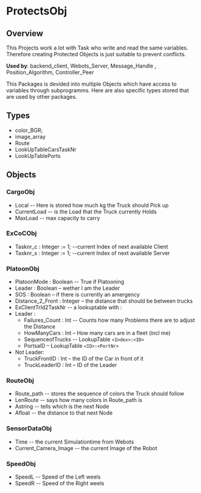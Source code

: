 # ProtectsObj
## Overview

This Projects work a lot with Task who write and read the same variables. Therefore creating Protected Objects is just suitable to prevent conflicts.

**Used by**: backend_client, Webots_Server, Message_Handle , Position_Algorithm, Controller_Peer

This Packages is devided into multiple Objects which have access to variables through subprogramms. Here are also specific types stored that are used by other packages.

## Types
- color_BGR;
- image_array
- Route
- LookUpTableCarsTaskNr
- LookUpTablePorts

## Objects
### CargoObj

-  Local -- Here is stored how much kg the Truck should Pick up
-  CurrentLoad -- is the Load that the Truck currently Holds
-  MaxLoad -- max  capacity to carry
### ExCoCObj
- Tasknr_c : Integer := 1; --current Index of next available Client
- Tasknr_s : Integer := 1; --current Index of next available Server

### PlatoonObj
-	PlatoonMode : Boolean -- True if Platooning
-	Leader : Boolean – wether I am the Leader
-	SOS : Boolean – if there is currently an amergency
-	Distance_2_Front : Integer – the distance that should be between trucks
-	ExClientTrId2TaskNr  -- a lookuptable with <ID>:<TaskNrClient>
-	Leader :
	-  Failures_Count : Int -- Counts how many Problems there are to adjust the Distance
	-  HowManyCars : Int – How many cars are in a fleet (incl me)
	-  SequenceofTrucks  -- LookupTable  `<Index>:<ID>`
	-  PortsaID – LookupTable  `<ID>:<PortNr>`
-   Not Leader:
	- TruckFrontID : Int – the ID of the Car in front of it 
	- TruckLeaderID : Int – ID of the Leader

### RouteObj
- Route_path -- stores the sequence of colors the Truck should follow
- LenRoute -- says how many colors in Route_path is
- Astring -- tells which is the next Node
- Afloat -- the distance to that next Node

### SensorDataObj
- Time -- the current Simulationtime from Webots
- Current_Camera_Image  -- the current Image of  the Robot

### SpeedObj
- SpeedL -- Speed of the Left weels
- SpeedR -- Speed of the Right weels

